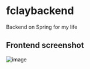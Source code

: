 # fclaybackend
Backend on Spring for my life


## Frontend screenshot
![image](https://github.com/user-attachments/assets/a1d96168-55a9-41f3-bcdb-bc88e4d31b22)
